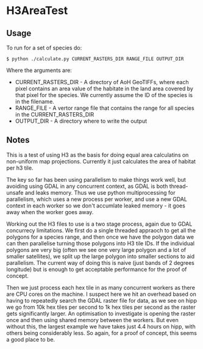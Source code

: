 # H3AreaTest

## Usage

To run for a set of species do:

```
$ python ./calculate.py CURRENT_RASTERS_DIR RANGE_FILE OUTPUT_DIR
```

Where the arguments are:

* CURRENT_RASTERS_DIR - A directory of AoH GeoTIFFs, where each pixel contains an area value of the habitate in the land area covered by that pixel for the species. We currently assume the ID of the species is in the filename.
* RANGE_FILE - A vertor range file that contains the range for all species in the CURRENT_RASTERS_DIR
* OUTPUT_DIR - A directory where to write the output


## Notes

This is a test of using H3 as the basis for doing equal area calculatins on non-uniform map projections. Currently it just calculates the area of habitat per h3 tile.

The key so far has been using parallelism to make things work well, but avoiding using GDAL in any concurrent context, as GDAL is both thread-unsafe and leaks memory. Thus we use python multiprocessing for parallelism, which uses a new process per worker, and use a new GDAL context in each worker so we don't accumlate leaked memory - it goes away when the worker goes away.

Working out the H3 files to use is a two stage process, again due to GDAL concurrecy limitations. We first do a single threaded appraoch to get all the polygons for a species range, and then once we have the polygon data we can then parallelise turning those polygons into H3 tile IDs. If the individual polygons are very big (often we see one very large polygon and a lot of smaller satellites), we split up the large polygon into smaller sections to aid parallelism. The current way of doing this is naive (just bands of 2 degrees longitude) but is enough to get acceptable performance for the proof of concept.

Then we just process each hex tile in as many concurrent workers as there are CPU cores on the machine. I suspect here we hit an overhead based on having to repeatedly search the GDAL raster file for data, as we see on hipp we go from 10k hex tiles per second to 1k hex tiles per second as the raster gets significantly larger. An optimisation to investigate is opening the raster once and then using shared memory between the workers. But even without this, the largest example we have takes just 4.4 hours on hipp, with others being considerably less. So again, for a proof of concept, this seems a good place to be.
